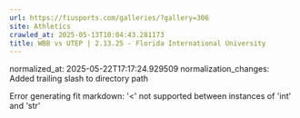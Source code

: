 ```yaml
---
url: https://fiusports.com/galleries/?gallery=306
site: Athletics
crawled_at: 2025-05-13T10:04:43.281173
title: WBB vs UTEP | 2.13.25 - Florida International University
---
```

normalized_at: 2025-05-22T17:17:24.929509
normalization_changes: Added trailing slash to directory path

Error generating fit markdown: '<' not supported between instances of 'int' and 'str'